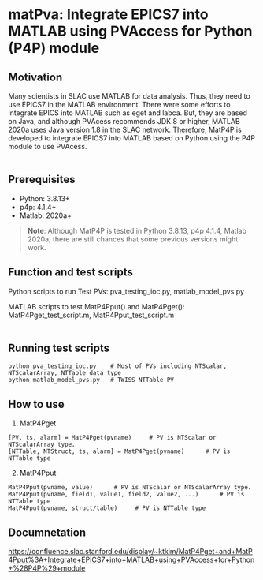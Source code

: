 # matPva: Integrate EPICS7 into MATLAB using PVAccess for Python (P4P) module

## Motivation
Many scientists in SLAC use MATLAB for data analysis. Thus, they need to use EPICS7 in the MATLAB environment. There were some efforts to integrate EPICS into MATLAB such as eget and labca. But, they are based on Java, and although PVAcess recommends JDK 8 or higher, MATLAB 2020a uses Java version 1.8 in the SLAC network. Therefore, MatP4P is developed to integrate EPICS7 into MATLAB based on Python using the P4P module to use PVAcess.
<br /><br />

## Prerequisites
- Python: 3.8.13+
- p4p: 4.1.4+
- Matlab: 2020a+

> **Note**: Although MatP4P is tested in Python 3.8.13, p4p 4.1.4, Matlab 2020a, there are still chances that some previous versions might work.

## Function and test scripts
Python scripts to run Test PVs: pva_testing_ioc.py, matlab_model_pvs.py

MATLAB scripts to test MatP4Pput() and MatP4Pget(): MatP4Pget_test_script.m, MatP4Pput_test_script.m 
<br /><br />

## Running test scripts
```
python pva_testing_ioc.py    # Most of PVs including NTScalar, NTScalarArray, NTTable data type
python matlab_model_pvs.py   # TWISS NTTable PV
```

## How to use
1. MatP4Pget
```
[PV, ts, alarm] = MatP4Pget(pvname)     # PV is NTScalar or NTScalarArray type.
[NTTable, NTStruct, ts, alarm] = MatP4Pget(pvname)      # PV is NTTable type     
```
2. MatP4Pput
```
MatP4Pput(pvname, value)      # PV is NTScalar or NTScalarArray type.
MatP4Pput(pvname, field1, value1, field2, value2, ...)      # PV is NTTable type
MatP4Pput(pvname, struct/table)     # PV is NTTable type
```

## Documnetation
https://confluence.slac.stanford.edu/display/~ktkim/MatP4Pget+and+MatP4Pput%3A+Integrate+EPICS7+into+MATLAB+using+PVAccess+for+Python+%28P4P%29+module
